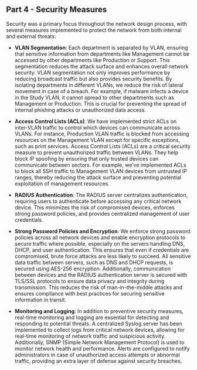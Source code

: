 ## Part 4 - Security Measures

Security was a primary focus throughout the network design process, with several measures implemented to protect the network from both internal and external threats:

- **VLAN Segmentation**: Each department is separated by VLAN, ensuring that sensitive information from departments like Management cannot be accessed by other departments like Production or Support. This segmentation reduces the attack surface and enhances overall network security. VLAN segmentation not only improves performance by reducing broadcast traffic but also provides security benefits. By isolating departments in different VLANs, we reduce the risk of lateral movement in case of a breach. For example, if malware infects a device in the Study VLAN, it cannot spread to other departments such as Management or Production. This is crucial for preventing the spread of internal phishing attacks or unauthorized data access.

- **Access Control Lists (ACLs)**: We have implemented strict ACLs on inter-VLAN traffic to control which devices can communicate across VLANs. For instance, Production VLAN traffic is blocked from accessing resources on the Management VLAN except for specific exceptions, such as print services. Access Control Lists (ACLs) are a critical security measure to prevent unauthorized traffic between VLANs. They help block IP spoofing by ensuring that only trusted devices can communicate between sectors. For example, we’ve implemented ACLs to block all SSH traffic to Management VLAN devices from untrusted IP ranges, thereby reducing the attack surface and preventing potential exploitation of management resources.

- **RADIUS Authentication**: The RADIUS server centralizes authentication, requiring users to authenticate before accessing any critical network device. This minimizes the risk of compromised devices, enforces strong password policies, and provides centralized management of user credentials.

- **Strong Password Policies and Encryption**: We enforce strong password policies across all network devices and enable encryption protocols to secure traffic where possible, especially on the servers handling DNS, DHCP, and user authentication. This ensures that even if credentials are compromised, brute force attacks are less likely to succeed. All sensitive data traffic between servers, such as DNS and DHCP requests, is secured using AES-256 encryption. Additionally, communication between devices and the RADIUS authentication server is secured with TLS/SSL protocols to ensure data privacy and integrity during transmission. This reduces the risk of man-in-the-middle attacks and ensures compliance with best practices for securing sensitive information in transit.

- **Monitoring and Logging**: In addition to preventive security measures, real-time monitoring and logging are essential for detecting and responding to potential threats. A centralized Syslog server has been implemented to collect logs from critical network devices, allowing for real-time monitoring of network traffic and suspicious activity. Additionally, SNMP (Simple Network Management Protocol) is used to monitor network health and performance. Alerts are configured to notify administrators in case of unauthorized access attempts or abnormal traffic, providing an extra layer of defense against security breaches.
